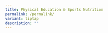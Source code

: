 ```yaml
---
title: Physical Education & Sports Nutrition
permalink: /permalink/
variant: tiptap
description: ""
---
```

